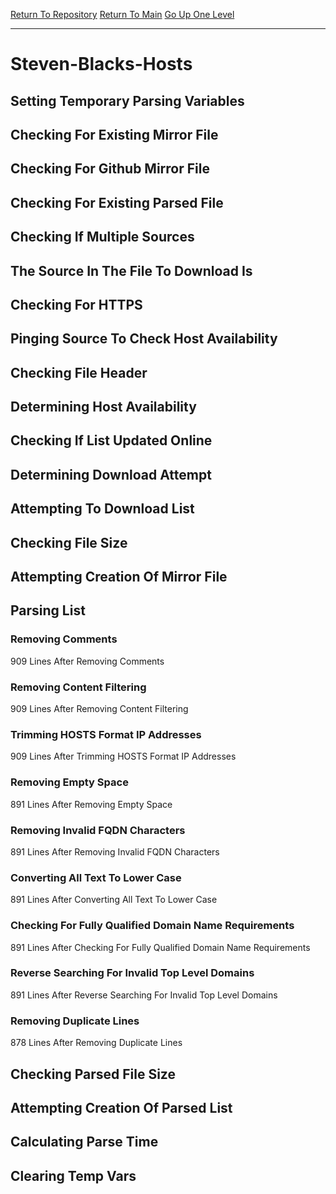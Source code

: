 [Return To Repository](https://github.com/deathbybandaid/piholeparser/)
[Return To Main](https://github.com/deathbybandaid/piholeparser/blob/master/RecentRunLogs/Mainlog.md)
[Go Up One Level](https://github.com/deathbybandaid/piholeparser/blob/master/RecentRunLogs/TopLevelScripts/30-Processing-External-Blacklists.md)
____________________________________
# Steven-Blacks-Hosts
## Setting Temporary Parsing Variables
## Checking For Existing Mirror File
## Checking For Github Mirror File
## Checking For Existing Parsed File
## Checking If Multiple Sources
## The Source In The File To Download Is
## Checking For HTTPS
## Pinging Source To Check Host Availability
## Checking File Header
## Determining Host Availability
## Checking If List Updated Online
## Determining Download Attempt
## Attempting To Download List
## Checking File Size
## Attempting Creation Of Mirror File
## Parsing List
### Removing Comments
909 Lines After Removing Comments
### Removing Content Filtering
909 Lines After Removing Content Filtering
### Trimming HOSTS Format IP Addresses
909 Lines After Trimming HOSTS Format IP Addresses
### Removing Empty Space
891 Lines After Removing Empty Space
### Removing Invalid FQDN Characters
891 Lines After Removing Invalid FQDN Characters
### Converting All Text To Lower Case
891 Lines After Converting All Text To Lower Case
### Checking For Fully Qualified Domain Name Requirements
891 Lines After Checking For Fully Qualified Domain Name Requirements
### Reverse Searching For Invalid Top Level Domains
891 Lines After Reverse Searching For Invalid Top Level Domains
### Removing Duplicate Lines
878 Lines After Removing Duplicate Lines
## Checking Parsed File Size
## Attempting Creation Of Parsed List
## Calculating Parse Time
## Clearing Temp Vars
